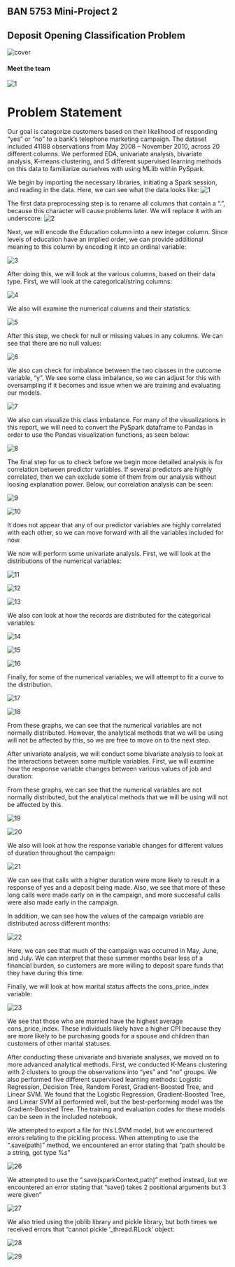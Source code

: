 ##                                                                 BAN 5753 Mini-Project 2
##                                         Deposit Opening Classification Problem 


![cover](Images/Picture1.jpg)

####   Meet the team

![1](Images/Hawks.jpg)

  #      Problem Statement
  
  Our goal is categorize customers based on their likelihood of responding “yes” or “no” to a bank’s telephone marketing campaign. The dataset included 41188 observations from May 2008 – November 2010, across 20 different columns. We performed EDA, univariate analysis, bivariate analysis, K-means clustering, and 5 different supervised learning methods on this data to familiarize ourselves with using  MLlib within PySpark.  










We begin by importing the necessary libraries, initiating a Spark session, and reading in the data. Here, we can see what the data looks like: 
![1](Images/1.PNG)

The first data preprocessing step is to rename all columns that contain a “.”, because this character will cause problems later. We will replace it with an underscore: 
![2](Images/2.PNG)

Next, we will encode the Education column into a new integer column. Since levels of education have an implied order, we can provide additional meaning to this column by encoding it into an ordinal variable: 

![3](Images/3.PNG)

After doing this, we will look at the various columns, based on their data type. First, we will look at the categorical/string columns: 

![4](Images/4.PNG)

We also will examine the numerical columns and their statistics: 

![5](Images/5.PNG)
 

After this step, we check for null or missing values in any columns. We can see that there are no null values: 

![6](Images/6.PNG)

We also can check for imbalance between the two classes in the outcome variable, “y”. We see some class imbalance, so we can adjust for this with oversampling if it becomes and issue when we are training and evaluating our models. 

![7](Images/7.PNG)

We also can visualize this class imbalance. For many of the visualizations in this report, we will need to convert the PySpark dataframe to Pandas in order to use the Pandas visualization functions, as seen below: 

![8](Images/8.PNG)


The final step for us to check before we begin more detailed analysis is for correlation between predictor variables. If several predictors are highly correlated, then we can exclude some of them from our analysis without loosing explanation power. Below, our correlation analysis can be seen: 

![9](Images/9.PNG)

![10](Images/10.PNG)

It does not appear that any of our predictor variables are highly correlated with each other, so we can move forward with all the variables included for now. 


We now will perform some univariate analysis. First, we will look at the distributions of the numerical variables: 

![11](Images/11.PNG)

![12](Images/12.PNG)

![13](Images/13.PNG)

We also can look at how the records are distributed for the categorical variables: 

![14](Images/14.PNG)

![15](Images/15.PNG)

![16](Images/16.PNG)

Finally, for some of the numerical variables, we will attempt to fit a curve to the distribution.  

![17](Images/17.PNG)

![18](Images/18.PNG)

From these graphs, we can see that the numerical variables are not normally distributed. However, the analytical methods that we will be using will not be affected by this, so we are free to move on to the next step. 

After univariate analysis, we will conduct some bivariate analysis to look at the interactions between some multiple variables. First, we will examine how the response variable changes between various values of job and duration: 

From these graphs, we can see that the numerical variables are not normally distributed, but the analytical methods that we will be using will not be affected by this. 


![19](Images/19.PNG)

![20](Images/20.PNG)

We also will look at how the response variable changes for different values of duration throughout the campaign: 

![21](Images/21.PNG)

We can see that calls with a higher duration were more likely to result in a response of yes and a deposit being made. Also, we see that more of these long calls were made early on in the campaign, and more successful calls were also made early in the campaign. 

In addition, we can see how the values of the campaign variable are distributed across different months: 

![22](Images/22.PNG)

Here, we can see that much of the campaign was occurred in May, June, and July. We can interpret that these summer months bear less of a financial burden, so customers are more willing to deposit spare funds that they have during this time. 

Finally, we will look at how marital status affects the cons_price_index variable: 

![23](Images/23.PNG)


We see that those who are married have the highest average cons_price_index. These individuals likely have a higher CPI because they are more likely to be purchasing goods for a spouse and children than customers of other marital statuses.  

After conducting these univariate and bivariate analyses, we moved on to more advanced analytical methods. First, we conducted K-Means clustering with 2 clusters to group the observations into “yes” and “no” groups. We also performed five different supervised learning methods: Logistic Regression, Decision Tree, Random Forest, Gradient-Boosted Tree, and Linear SVM. We found that the Logistic Regression, Gradient-Boosted Tree, and Linear SVM all performed well, but the best-performing model was the Gradient-Boosted Tree. The training and evaluation codes for these models can be seen in the included notebook. 

We attempted to export a file for this LSVM model, but we encountered errors relating to the pickling process. When attempting to use the “.save(path)” method, we encountered an error stating that “path should be a string, got type %s”

![26](Images/26.PNG)

 

We attempted to use the “.save(sparkContext,path)” method instead, but we encountered an error stating that “save() takes 2 positional arguments but 3 were given” 

![27](Images/27.PNG)

 

We also tried using the joblib library and pickle library, but both times we received errors that “cannot pickle ‘_thread.RLock’ object: 

![28](Images/28.PNG)

![29](Images/29.PNG)
